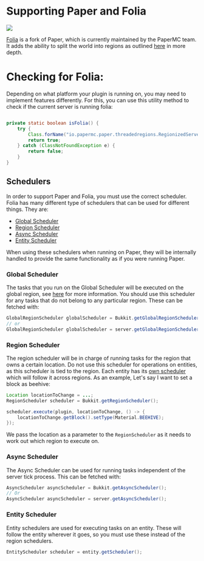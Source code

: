 # Supporting Paper and Folia

![](/img/folia.png)

[Folia](https://github.com/PaperMC/Folia) is a fork of Paper, which is currently maintained by the PaperMC team. 
It adds the ability to split the world into regions as outlined [here](/folia/reference/overview) in more depth.

# Checking for Folia:

Depending on what platform your plugin is running on, you may need to implement features differently. For this, you can
use this utility method to check if the current server is running folia:

```java

private static boolean isFolia() {
    try {
        Class.forName("io.papermc.paper.threadedregions.RegionizedServer");
        return true;
    } catch (ClassNotFoundException e) {
        return false;
    }
}

```

## Schedulers

In order to support Paper and Folia, you must use the correct scheduler. Folia has many different type of schedulers 
that can be used for different things. They are:

- [Global Scheduler](#global-scheduler)
- [Region Scheduler](#region-scheduler)
- [Async Scheduler](#async-scheduler)
- [Entity Scheduler](#entity-scheduler)

When using these schedulers when running on Paper, they will be internally handled to provide the same functionality as if you were
running Paper.

### Global Scheduler
The tasks that you run on the Global Scheduler will be executed on the global region, see [here](/folia/reference/overview#global-region) for
more information. You should use this scheduler for any tasks that do not belong to any particular region. These can be fetched with:
```java
GlobalRegionScheduler globalScheduler = Bukkit.getGlobalRegionScheduler();
// or
GlobalRegionScheduler globalScheduler = server.getGlobalRegionScheduler();
```


### Region Scheduler
The region scheduler will be in charge of running tasks for the region that owns a certain location. Do not use this scheduler for 
operations on entities, as this scheduler is tied to the region. Each entity has its [own scheduler](#entity-scheduler)
which will follow it across regions. As an example, Let's say I want to set a block as beehive:
```java
Location locationToChange = ...;
RegionScheduler scheduler = Bukkit.getRegionScheduler();

scheduler.execute(plugin, locationToChange, () -> {
    locationToChange.getBlock().setType(Material.BEEHIVE);
});
```

We pass the location as a parameter to the `RegionScheduler` as it needs to work out which region to execute on.

### Async Scheduler
The Async Scheduler can be used for running tasks independent of the server tick process. This can be fetched with:
```java
AsyncScheduler asyncScheduler = Bukkit.getAsyncScheduler();
// Or
AsyncScheduler asyncScheduler = server.getAsyncScheduler();
```

### Entity Scheduler
Entity schedulers are used for executing tasks on an entity. These will follow the entity wherever it goes, so you must use
these instead of the region schedulers.
```java
EntityScheduler scheduler = entity.getScheduler();
```



